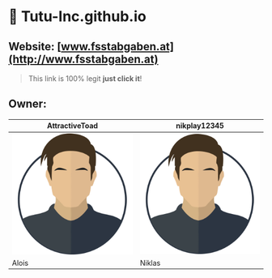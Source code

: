 # :steam_locomotive: **Tutu-Inc.github.io**

## Website: [www.fsstabgaben.at](http://www.fsstabgaben.at)
> This link is 100% legit
> **just click it**!

## **Owner**:

AttractiveToad | nikplay12345
------------ | -------------
![Avatar](/img/avatar.png) | ![Avatar](/img/avatar.png)
Alois | Niklas

